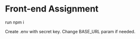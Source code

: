 <h1>Front-end Assignment</h1>

run npm i

Create .env with secret key.
Change BASE_URL param if needed.
